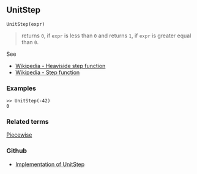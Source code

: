 ## UnitStep

```
UnitStep(expr)
```

> returns `0`, if `expr` is less than `0` and returns `1`, if `expr` is greater equal than `0`.

See
* [Wikipedia - Heaviside step function](https://en.wikipedia.org/wiki/Heaviside_step_function)  
* [Wikipedia - Step function](https://en.wikipedia.org/wiki/Step_function)

### Examples

```
>> UnitStep(-42)
0
```

### Related terms 
[Piecewise](Piecewise.md)

### Github

* [Implementation of UnitStep](https://github.com/axkr/symja_android_library/blob/master/symja_android_library/matheclipse-core/src/main/java/org/matheclipse/core/builtin/IntegerFunctions.java#L1614) 
